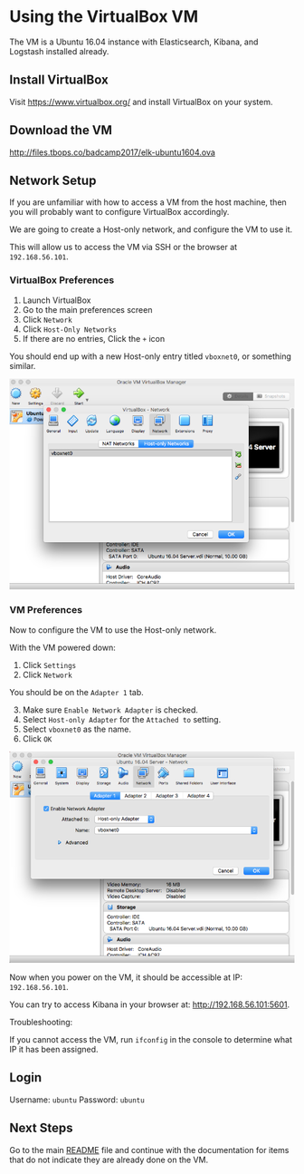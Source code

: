 # Using the VirtualBox VM

The VM is a Ubuntu 16.04 instance with Elasticsearch, Kibana, and Logstash installed already.

## Install VirtualBox

Visit https://www.virtualbox.org/ and install VirtualBox on your system.

## Download the VM

http://files.tbops.co/badcamp2017/elk-ubuntu1604.ova

## Network Setup

If you are unfamiliar with how to access a VM from the host machine, then you will probably want to configure
VirtualBox accordingly.

We are going to create a Host-only network, and configure the VM to use it.

This will allow us to access the VM via SSH or the browser at `192.168.56.101`.

### VirtualBox Preferences

1. Launch VirtualBox
2. Go to the main preferences screen
3. Click `Network`
4. Click `Host-Only Networks`
5. If there are no entries, Click the `+` icon

You should end up with a new Host-only entry titled `vboxnet0`, or something similar.

![Network Preferences](../assets/vbox-network.png)

### VM Preferences

Now to configure the VM to use the Host-only network.

With the VM powered down:

1. Click `Settings`
2. Click `Network`

You should be on the `Adapter 1` tab.

3. Make sure `Enable Network Adapter` is checked.
4. Select `Host-only Adapter` for the `Attached to` setting.
5. Select `vboxnet0` as the name.
6. Click `OK`

![Network Settings](../assets/vbox-vm-network.png)

Now when you power on the VM, it should be accessible at IP: `192.168.56.101`.

You can try to access Kibana in your browser at: http://192.168.56.101:5601.

Troubleshooting:

If you cannot access the VM, run `ifconfig` in the console to determine what IP it has been assigned.

## Login

Username: `ubuntu`
Password: `ubuntu`

## Next Steps

Go to the main [README](../README.md) file and continue with the documentation for items that
do not indicate they are already done on the VM.
